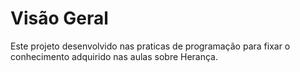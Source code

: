 # **Visão Geral**

Este projeto desenvolvido nas praticas de programação para fixar o conhecimento adquirido nas aulas sobre Herança.
